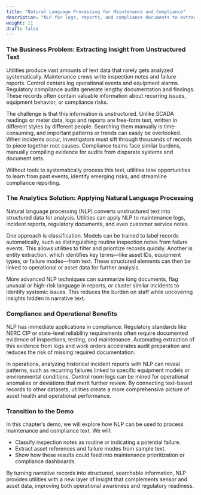 ```yaml
---
title: "Natural Language Processing for Maintenance and Compliance"
description: "NLP for logs, reports, and compliance documents to extract insight."
weight: 11
draft: false
---
```

### The Business Problem: Extracting Insight from Unstructured Text

Utilities produce vast amounts of text data that rarely gets analyzed systematically. Maintenance crews write inspection notes and failure reports. Control centers log operational events and equipment alarms. Regulatory compliance audits generate lengthy documentation and findings. These records often contain valuable information about recurring issues, equipment behavior, or compliance risks.

The challenge is that this information is unstructured. Unlike SCADA readings or meter data, logs and reports are free-form text, written in different styles by different people. Searching them manually is time-consuming, and important patterns or trends can easily be overlooked. When incidents occur, investigators must sift through thousands of records to piece together root causes. Compliance teams face similar burdens, manually compiling evidence for audits from disparate systems and document sets.

Without tools to systematically process this text, utilities lose opportunities to learn from past events, identify emerging risks, and streamline compliance reporting.

### The Analytics Solution: Applying Natural Language Processing

Natural language processing (NLP) converts unstructured text into structured data for analysis. Utilities can apply NLP to maintenance logs, incident reports, regulatory documents, and even customer service notes.

One approach is classification. Models can be trained to label records automatically, such as distinguishing routine inspection notes from failure events. This allows utilities to filter and prioritize records quickly. Another is entity extraction, which identifies key terms—like asset IDs, equipment types, or failure modes—from text. These structured elements can then be linked to operational or asset data for further analysis.

More advanced NLP techniques can summarize long documents, flag unusual or high-risk language in reports, or cluster similar incidents to identify systemic issues. This reduces the burden on staff while uncovering insights hidden in narrative text.

### Compliance and Operational Benefits

NLP has immediate applications in compliance. Regulatory standards like NERC CIP or state-level reliability requirements often require documented evidence of inspections, testing, and maintenance. Automating extraction of this evidence from logs and work orders accelerates audit preparation and reduces the risk of missing required documentation.

In operations, analyzing historical incident reports with NLP can reveal patterns, such as recurring failures linked to specific equipment models or environmental conditions. Control room logs can be mined for operational anomalies or deviations that merit further review. By connecting text-based records to other datasets, utilities create a more comprehensive picture of asset health and operational performance.

### Transition to the Demo

In this chapter’s demo, we will explore how NLP can be used to process maintenance and compliance text. We will:

* Classify inspection notes as routine or indicating a potential failure.
* Extract asset references and failure modes from sample text.
* Show how these results could feed into maintenance prioritization or compliance dashboards.

By turning narrative records into structured, searchable information, NLP provides utilities with a new layer of insight that complements sensor and asset data, improving both operational awareness and regulatory readiness.
